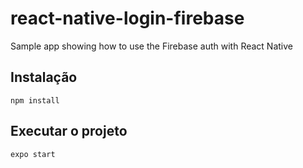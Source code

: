 # react-native-login-firebase
Sample app showing how to use the Firebase auth with React Native


## Instalação

```
npm install
```

## Executar o projeto

```
expo start
```